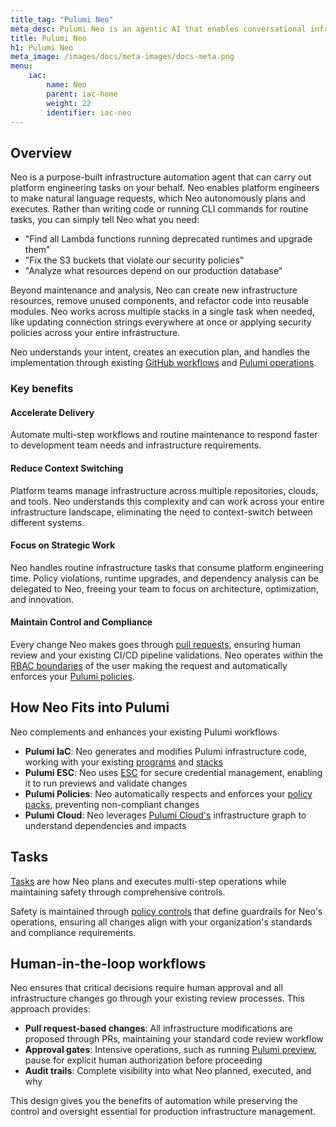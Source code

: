 ```yaml
---
title_tag: "Pulumi Neo"
meta_desc: Pulumi Neo is an agentic AI that enables conversational infrastructure management through natural language interactions.
title: Pulumi Neo
h1: Pulumi Neo
meta_image: /images/docs/meta-images/docs-meta.png
menu:
    iac:
        name: Neo
        parent: iac-home
        weight: 22
        identifier: iac-neo
---
```


## Overview

Neo is a purpose-built infrastructure automation agent that can carry out platform engineering tasks on your behalf. Neo enables platform engineers to make natural language requests, which Neo autonomously plans and executes. Rather than writing code or running CLI commands for routine tasks, you can simply tell Neo what you need:

- "Find all Lambda functions running deprecated runtimes and upgrade them"
- "Fix the S3 buckets that violate our security policies"
- "Analyze what resources depend on our production database"

Beyond maintenance and analysis, Neo can create new infrastructure resources, remove unused components, and refactor code into reusable modules. Neo works across multiple stacks in a single task when needed, like updating connection strings everywhere at once or applying security policies across your entire infrastructure.

Neo understands your intent, creates an execution plan, and handles the implementation through existing [GitHub workflows](/docs/iac/using-pulumi/continuous-delivery/github-actions/) and [Pulumi operations](/docs/iac/cli/).

### Key benefits

#### Accelerate Delivery

Automate multi-step workflows and routine maintenance to respond faster to development team needs and infrastructure requirements.

#### Reduce Context Switching

Platform teams manage infrastructure across multiple repositories, clouds, and tools. Neo understands this complexity and can work across your entire infrastructure landscape, eliminating the need to context-switch between different systems.

#### Focus on Strategic Work

Neo handles routine infrastructure tasks that consume platform engineering time. Policy violations, runtime upgrades, and dependency analysis can be delegated to Neo, freeing your team to focus on architecture, optimization, and innovation.

#### Maintain Control and Compliance

Every change Neo makes goes through [pull requests](/docs/iac/neo/pull-requests/), ensuring human review and your existing CI/CD pipeline validations. Neo operates within the [RBAC boundaries](/docs/pulumi-cloud/access-management/rbac/) of the user making the request and automatically enforces your [Pulumi policies](/docs/iac/crossguard/).

## How Neo Fits into Pulumi

Neo complements and enhances your existing Pulumi workflows

- **Pulumi IaC**: Neo generates and modifies Pulumi infrastructure code, working with your existing [programs](/docs/iac/concepts/projects/) and [stacks](/docs/iac/concepts/stacks/)
- **Pulumi ESC**: Neo uses [ESC](/docs/esc/) for secure credential management, enabling it to run previews and validate changes
- **Pulumi Policies**: Neo automatically respects and enforces your [policy packs](/docs/iac/crossguard/), preventing non-compliant changes
- **Pulumi Cloud**: Neo leverages [Pulumi Cloud's](/docs/pulumi-cloud/) infrastructure graph to understand dependencies and impacts

## Tasks

[Tasks](/docs/iac/neo/tasks/) are how Neo plans and executes multi-step operations while maintaining safety through comprehensive controls.

Safety is maintained through [policy controls](/docs/iac/crossguard/) that define guardrails for Neo's operations, ensuring all changes align with your organization's standards and compliance requirements.

## Human-in-the-loop workflows

Neo ensures that critical decisions require human approval and all infrastructure changes go through your existing review processes. This approach provides:

- **Pull request-based changes**: All infrastructure modifications are proposed through PRs, maintaining your standard code review workflow
- **Approval gates**: Intensive operations, such as running [Pulumi preview](/docs/iac/neo/running-previews/), pause for explicit human authorization before proceeding
- **Audit trails**: Complete visibility into what Neo planned, executed, and why

This design gives you the benefits of automation while preserving the control and oversight essential for production infrastructure management.
